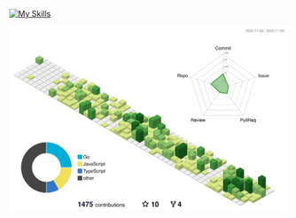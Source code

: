 [![My Skills](https://skillicons.dev/icons?i=nestjs,flutter,express,react,django,prisma,ts,go,py)](https://www.linkedin.com/in/leonardo-freitas-070298110/)


![](./profile-3d-contrib/profile-green-animate.svg)
